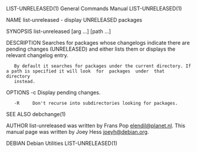 LIST-UNRELEASED(1)                                            General Commands Manual                                           LIST-UNRELEASED(1)

NAME
       list-unreleased - display UNRELEASED packages

SYNOPSIS
       list-unreleased [arg ...] [path ...]

DESCRIPTION
       Searches  for  packages  whose  changelogs  indicate  there are pending changes (UNRELEASED) and either lists them or displays the relevant
       changelog entry.

       By default it searches for packages under the current directory. If a path is specified it will look  for  packages  under  that  directory
       instead.

OPTIONS
       -c     Display pending changes.

       -R     Don't recurse into subdirectories looking for packages.

SEE ALSO
       debchange(1)

AUTHOR
       list-unreleased was written by Frans Pop <elendil@planet.nl>.  This manual page was written by Joey Hess <joeyh@debian.org>.

DEBIAN                                                           Debian Utilities                                               LIST-UNRELEASED(1)
